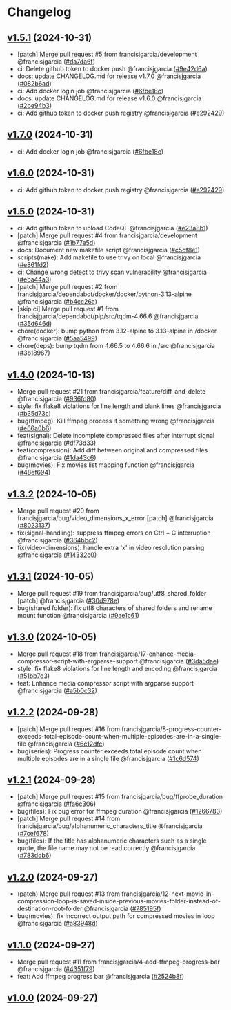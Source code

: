 # Changelog

## [v1.5.1](https://github.com/francisjgarcia/media-compressor/releases/v1.5.1) (2024-10-31)
* [patch] Merge pull request #5 from francisjgarcia/development @francisjgarcia ([#da7da6f](https://github.com/francisjgarcia/media-compressor/commit/da7da6f3c399cbcd4ffe7f7f1c38d610fe787fa9))
* ci: Delete github token to docker push @francisjgarcia ([#9e42d6a](https://github.com/francisjgarcia/media-compressor/commit/9e42d6af5363178140c27680068cdb2af91284a0))
* docs: update CHANGELOG.md for release v1.7.0 @francisjgarcia ([#082b6ad](https://github.com/francisjgarcia/media-compressor/commit/082b6adc7f5b5aee2b6556ed74643673502d2f3c))
* ci: Add docker login job @francisjgarcia ([#6fbe18c](https://github.com/francisjgarcia/media-compressor/commit/6fbe18cff300a1da23dc4b11a8f8c1dac8ef5e67))
* docs: update CHANGELOG.md for release v1.6.0 @francisjgarcia ([#2be94b3](https://github.com/francisjgarcia/media-compressor/commit/2be94b355c98ce1359408038e48826910450b70a))
* ci: Add github token to docker push registry @francisjgarcia ([#e292429](https://github.com/francisjgarcia/media-compressor/commit/e2924290d387bc1b4bacf09696651e611db1d24e))


## [v1.7.0](https://github.com/francisjgarcia/media-compressor/releases/v1.7.0) (2024-10-31)
* ci: Add docker login job @francisjgarcia ([#6fbe18c](https://github.com/francisjgarcia/media-compressor/commit/6fbe18cff300a1da23dc4b11a8f8c1dac8ef5e67))


## [v1.6.0](https://github.com/francisjgarcia/media-compressor/releases/v1.6.0) (2024-10-31)
* ci: Add github token to docker push registry @francisjgarcia ([#e292429](https://github.com/francisjgarcia/media-compressor/commit/e2924290d387bc1b4bacf09696651e611db1d24e))


## [v1.5.0](https://github.com/francisjgarcia/media-compressor/releases/v1.5.0) (2024-10-31)
* ci: Add github token to upload CodeQL @francisjgarcia ([#e23a8b1](https://github.com/francisjgarcia/media-compressor/commit/e23a8b1ebdbddb4cffa49592fca77d1cf8d554be))
* [patch] Merge pull request #4 from francisjgarcia/development @francisjgarcia ([#1b77e5d](https://github.com/francisjgarcia/media-compressor/commit/1b77e5d292aba0faefd936b73a678f2b2f93fcbd))
* docs: Document new makefile script @francisjgarcia ([#c5df8e1](https://github.com/francisjgarcia/media-compressor/commit/c5df8e161ee022358dfaedba00b0841b9335227c))
* scripts(make): Add makefile to use trivy on local @francisjgarcia ([#e861fd2](https://github.com/francisjgarcia/media-compressor/commit/e861fd2f662e55654da520949c692255df3a4ca4))
* ci: Change wrong detect to trivy scan vulnerability @francisjgarcia ([#eba44a3](https://github.com/francisjgarcia/media-compressor/commit/eba44a3cc61674ebe19ede9cdfede0fe4d6d608c))
* [patch] Merge pull request #2 from francisjgarcia/dependabot/docker/docker/python-3.13-alpine @francisjgarcia ([#b4cc26a](https://github.com/francisjgarcia/media-compressor/commit/b4cc26a509a87397d9b9e00db021c24c9e80d776))
* [skip ci] Merge pull request #1 from francisjgarcia/dependabot/pip/src/tqdm-4.66.6 @francisjgarcia ([#35d646d](https://github.com/francisjgarcia/media-compressor/commit/35d646d6cbb354be6ae0649fc82447b0ba1c7a71))
* chore(docker): bump python from 3.12-alpine to 3.13-alpine in /docker @francisjgarcia ([#5aa5499](https://github.com/francisjgarcia/media-compressor/commit/5aa5499f566848f79a1d62fbe8905270eadef07f))
* chore(deps): bump tqdm from 4.66.5 to 4.66.6 in /src @francisjgarcia ([#3b18967](https://github.com/francisjgarcia/media-compressor/commit/3b1896792a59d80f8e7e4c7dc85d99416c48f487))


## [v1.4.0](https://github.com/francisjgarcia/media-compressor/releases/v1.4.0) (2024-10-13)
* Merge pull request #21 from francisjgarcia/feature/diff_and_delete @francisjgarcia ([#936fd80](https://github.com/francisjgarcia/media-compressor/commit/936fd8081b240970e4dfea19c767b15cb9d3a3b6))
* style: fix flake8 violations for line length and blank lines @francisjgarcia ([#b35d73c](https://github.com/francisjgarcia/media-compressor/commit/b35d73c229636f031153b2973fe7c1f70c677a01))
* bug(ffmpeg): Kill ffmpeg process if something wrong @francisjgarcia ([#e66a0b6](https://github.com/francisjgarcia/media-compressor/commit/e66a0b624be3557967dd9711530b41ac794e513b))
* feat(signal): Delete incomplete compressed files after interrupt signal @francisjgarcia ([#df73d33](https://github.com/francisjgarcia/media-compressor/commit/df73d338ccdb54d8448392c2b095b67cefbfc184))
* feat(compression): Add diff between original and compressed files @francisjgarcia ([#1da43c6](https://github.com/francisjgarcia/media-compressor/commit/1da43c6ec0cde2459ad353a62552030b3625da8c))
* bug(movies): Fix movies list mapping function @francisjgarcia ([#48ef694](https://github.com/francisjgarcia/media-compressor/commit/48ef69480a14c7e43c3f4f2bc598ebb478a517c0))


## [v1.3.2](https://github.com/francisjgarcia/media-compressor/releases/v1.3.2) (2024-10-05)
* Merge pull request #20 from francisjgarcia/bug/video_dimensions_x_error [patch] @francisjgarcia ([#8023137](https://github.com/francisjgarcia/media-compressor/commit/8023137915d4b33896fb2af3120b8819b67a1ec4))
* fix(signal-handling): suppress ffmpeg errors on Ctrl + C interruption @francisjgarcia ([#364bbc2](https://github.com/francisjgarcia/media-compressor/commit/364bbc22db08a3727bddb3fb7400ed6c688e6b68))
* fix(video-dimensions): handle extra 'x' in video resolution parsing @francisjgarcia ([#14332c0](https://github.com/francisjgarcia/media-compressor/commit/14332c07f43583f1e5081edbee41ec367b02771f))


## [v1.3.1](https://github.com/francisjgarcia/media-compressor/releases/v1.3.1) (2024-10-05)
* Merge pull request #19 from francisjgarcia/bug/utf8_shared_folder [patch] @francisjgarcia ([#30d978e](https://github.com/francisjgarcia/media-compressor/commit/30d978e4d59efd917c0bc9efd7150049eb1f7377))
* bug(shared folder): fix utf8 characters of shared folders and rename mount function @francisjgarcia ([#9ae1c61](https://github.com/francisjgarcia/media-compressor/commit/9ae1c615e81259e377694c5c50281a256b6beec5))


## [v1.3.0](https://github.com/francisjgarcia/media-compressor/releases/v1.3.0) (2024-10-05)
* Merge pull request #18 from francisjgarcia/17-enhance-media-compressor-script-with-argparse-support @francisjgarcia ([#3da5dae](https://github.com/francisjgarcia/media-compressor/commit/3da5dae956d59cd996dda1bb49f8e78b6737783c))
* style: fix flake8 violations for line length and encoding @francisjgarcia ([#51bb7d3](https://github.com/francisjgarcia/media-compressor/commit/51bb7d354b650aa97b34c1701c8cd9a4a91615ad))
* feat: Enhance media compressor script with argparse support @francisjgarcia ([#a5b0c32](https://github.com/francisjgarcia/media-compressor/commit/a5b0c32299c3e13d7e853e81d17172ed4fedc290))


## [v1.2.2](https://github.com/francisjgarcia/media-compressor/releases/v1.2.2) (2024-09-28)
* [patch] Merge pull request #16 from francisjgarcia/8-progress-counter-exceeds-total-episode-count-when-multiple-episodes-are-in-a-single-file @francisjgarcia ([#6c12dfc](https://github.com/francisjgarcia/media-compressor/commit/6c12dfc61838ed7a2b0019b5ac382cf49ef08ad9))
* bug(series): Progress counter exceeds total episode count when multiple episodes are in a single file @francisjgarcia ([#1c6d574](https://github.com/francisjgarcia/media-compressor/commit/1c6d574f8515bde4e349e11c0865cefc7e3e5149))


## [v1.2.1](https://github.com/francisjgarcia/media-compressor/releases/v1.2.1) (2024-09-28)
* [patch] Merge pull request #15 from francisjgarcia/bug/ffprobe_duration @francisjgarcia ([#fa6c306](https://github.com/francisjgarcia/media-compressor/commit/fa6c306c59ad53160ad034096fff6f6fe08c9a09))
* bug(files): Fix bug error for ffmpeg duration @francisjgarcia ([#1266783](https://github.com/francisjgarcia/media-compressor/commit/12667830c2ccca0e1be26ac049a9ef761153e9a4))
* [patch] Merge pull request #14 from francisjgarcia/bug/alphanumeric_characters_title @francisjgarcia ([#7cef678](https://github.com/francisjgarcia/media-compressor/commit/7cef6787b4b1eef840d5a036eae32eb86e5f2af4))
* bug(files): If the title has alphanumeric characters such as a single quote, the file name may not be read correctly @francisjgarcia ([#783ddb6](https://github.com/francisjgarcia/media-compressor/commit/783ddb6eee4a7d584dea0f2ddf737611c65241d2))


## [v1.2.0](https://github.com/francisjgarcia/media-compressor/releases/v1.2.0) (2024-09-27)
* (patch) Merge pull request #13 from francisjgarcia/12-next-movie-in-compression-loop-is-saved-inside-previous-movies-folder-instead-of-destination-root-folder @francisjgarcia ([#785195f](https://github.com/francisjgarcia/media-compressor/commit/785195fce88a5e190bb7df29b63aada60b13025c))
* bug(movies): fix incorrect output path for compressed movies in loop @francisjgarcia ([#a83948d](https://github.com/francisjgarcia/media-compressor/commit/a83948d67e5a35fbf722dbf90d02909512a4a183))


## [v1.1.0](https://github.com/francisjgarcia/media-compressor/releases/v1.1.0) (2024-09-27)
* Merge pull request #11 from francisjgarcia/4-add-ffmpeg-progress-bar @francisjgarcia ([#4351f79](https://github.com/francisjgarcia/media-compressor/commit/4351f7929c07fa05fcb675a9f119d2b4904705ed))
* feat: Add ffmpeg progress bar @francisjgarcia ([#2524b8f](https://github.com/francisjgarcia/media-compressor/commit/2524b8f3a82769215b32d7f13ad71831557cd4da))


## [v1.0.0](https://github.com/francisjgarcia/media-compressor/releases/v1.0.0) (2024-09-27)
